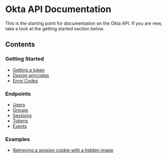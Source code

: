 Okta API Documentation
======================

This is the starting point for documentation on the Okta API. If you are new, take a look at the getting started section below.

Contents
--------

### Getting Started
* [Getting a token](getting_started/getting_a_token.md)
* [Design principles](getting_started/design_principles.md)
* [Error Codes](getting_started/error_codes.md)

### Endpoints
* [Users](endpoints/users.md)
* [Groups](endpoints/groups.md)
* [Sessions](endpoints/sessions.md)
* [Tokens](endpoints/tokens.md)
* [Events](endpoints/events.md)

### Examples
* [Retrieving a session cookie with a hidden image](examples/session_cookie.md)
